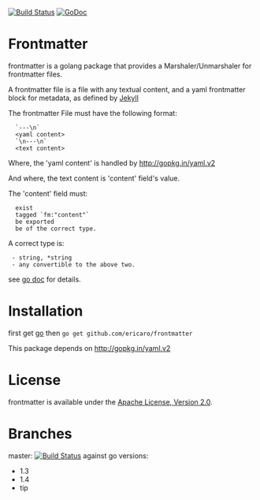 [![Build Status](https://travis-ci.org/ericaro/frontmatter.png?branch=master)](https://travis-ci.org/ericaro/frontmatter) [![GoDoc](https://godoc.org/github.com/ericaro/frontmatter?status.svg)](https://godoc.org/github.com/ericaro/frontmatter)

# Frontmatter 

frontmatter is a golang package that provides a Marshaler/Unmarshaler for frontmatter files.

 A frontmatter file is a file with any textual content, and a yaml frontmatter block for metadata,
 as defined by [Jekyll](http://jekyllrb.com/docs/frontmatter/)

 The frontmatter File must have the following format:

      `---\n`
      <yaml content>
      `\n---\n`
      <text content>

 Where, the 'yaml content' is handled by http://gopkg.in/yaml.v2

 And where, the text content is 'content' field's value.

 The 'content' field must:

      exist
      tagged `fm:"content"`
      be exported
      be of the correct type.

 A correct type is:

     - string, *string
     - any convertible to the above two.

 see [go doc](https://godoc.org/github.com/ericaro/frontmatter) for details.

# Installation

first get [go](http://golang.org)
then `go get github.com/ericaro/frontmatter`

This package depends on http://gopkg.in/yaml.v2

# License

frontmatter is available under the [Apache License, Version 2.0](http://www.apache.org/licenses/LICENSE-2.0.html).


# Branches


master: [![Build Status](https://travis-ci.org/ericaro/frontmatter.png?branch=master)](https://travis-ci.org/ericaro/frontmatter) against go versions:

  - 1.3
  - 1.4
  - tip
